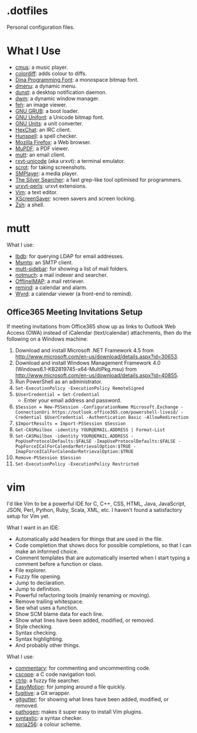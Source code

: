 .dotfiles
=========

Personal configuration files.

What I Use
==========

* [cmus](https://cmus.github.io/): a music player.
* [colordiff](http://www.colordiff.org/): adds colour to diffs.
* [Dina Programming Font](https://www.donationcoder.com/Software/Jibz/Dina/): a monospace bitmap font.
* [dmenu](http://tools.suckless.org/dmenu/): a dynamic menu.
* [dunst](http://knopwob.org/dunst/index.html): a desktop notification daemon.
* [dwm](http://dwm.suckless.org/): a dynamic window manager.
* [feh](http://feh.finalrewind.org/): an image viewer.
* [GNU GRUB](https://www.gnu.org/software/grub/): a boot loader.
* [GNU Unifont](http://unifoundry.com/unifont.html): a Unicode bitmap font.
* [GNU Units](https://www.gnu.org/software/units/): a unit converter.
* [HexChat](https://hexchat.github.io/): an IRC client.
* [Hunspell](http://hunspell.sourceforge.net/): a spell checker.
* [Mozilla Firefox](https://www.mozilla.org/en-GB/firefox/new/): a Web browser.
* [MuPDF](http://mupdf.com/): a PDF viewer.
* [mutt](http://www.mutt.org/): an email client.
* [rxvt-unicode](http://software.schmorp.de/pkg/rxvt-unicode.html) (aka urxvt): a terminal emulator.
* [scrot](http://linuxbrit.co.uk/scrot/): for taking screenshots.
* [SMPlayer](http://smplayer.sourceforge.net/): a media player.
* [The Silver Searcher](http://geoff.greer.fm/ag/): a fast grep-like tool optimised for programmers.
* [urxvt-perls](https://github.com/muennich/urxvt-perls): urxvt extensions.
* [Vim](http://www.vim.org/): a text editor.
* [XScreenSaver](http://www.jwz.org/xscreensaver/): screen savers and screen locking.
* [Zsh](http://www.zsh.org/): a shell.

mutt
====

What I use:
* [lbdb](https://www.spinnaker.de/lbdb/): for querying LDAP for email addresses.
* [Msmtp](http://msmtp.sourceforge.net/): an SMTP client.
* [mutt-sidebar](http://www.lunar-linux.org/mutt-sidebar/): for showing a list of mail folders.
* [notmuch](http://notmuchmail.org/): a mail indexer and searcher.
* [OfflineIMAP](http://offlineimap.org/): a mail retriever.
* [remind](http://www.roaringpenguin.com/products/remind): a calendar and alarm.
* [Wyrd](http://pessimization.com/software/wyrd/): a calendar viewer (a front-end to remind).

Office365 Meeting Invitations Setup
-----------------------------------

If meeting invitations from Office365 show up as links to Outlook Web Access (OWA) instead of iCalendar (text/calendar) attachments, then do the following on a Windows machine:

1. Download and install Microsoft .NET Framework 4.5 from http://www.microsoft.com/en-us/download/details.aspx?id=30653.
1. Download and install Windows Management Framework 4.0 (Windows6.1-KB2819745-x64-MultiPkg.msu) from http://www.microsoft.com/en-us/download/details.aspx?id=40855.
1. Run PowerShell as an administrator.
1. `Set-ExecutionPolicy -ExecutionPolicy RemoteSigned`
1. `$UserCredential = Get-Credential`
    * Enter your email address and password.
1. `$Session = New-PSSession -ConfigurationName Microsoft.Exchange -ConnectionUri https://outlook.office365.com/powershell-liveid/ -Credential $UserCredential -Authentication Basic -AllowRedirection`
1. `$ImportResults = Import-PSSession $Session`
1. `Get-CASMailbox -identity YOUR@EMAIL.ADDRESS | Format-List`
1. `Set-CASMailbox -identity YOUR@EMAIL.ADDRESS -PopUseProtocolDefaults:$FALSE -ImapUseProtocolDefaults:$FALSE -PopForceICalForCalendarRetrievalOption:$TRUE -ImapForceICalForCalendarRetrievalOption:$TRUE`
1. `Remove-PSSession $Session`
1. `Set-ExecutionPolicy -ExecutionPolicy Restricted`

vim
===

I'd like Vim to be a powerful IDE for C, C++, CSS, HTML, Java, JavaScript, JSON, Perl, Python, Ruby, Scala, XML, etc. I haven't found a satisfactory setup for Vim yet.

What I want in an IDE:
* Automatically add headers for things that are used in the file.
* Code completion that shows docs for possible completions, so that I can make an informed choice.
* Comment templates that are automatically inserted when I start typing a comment before a function or class.
* File explorer.
* Fuzzy file opening.
* Jump to declaration.
* Jump to definition.
* Powerful refactoring tools (mainly renaming or moving).
* Remove trailing whitespace.
* See what uses a function.
* Show SCM blame data for each line.
* Show what lines have been added, modified, or removed.
* Style checking.
* Syntax checking.
* Syntax highlighting.
* And probably other things.

What I use:
* [commentary](https://github.com/tpope/vim-commentary): for commenting and uncommenting code.
* [cscope](http://cscope.sourceforge.net/): a C code navigation tool.
* [ctrlp](https://kien.github.io/ctrlp.vim/): a fuzzy file searcher.
* [EasyMotion](https://github.com/Lokaltog/vim-easymotion): for jumping around a file quickly.
* [fugitive](https://github.com/tpope/vim-fugitive): a Git wrapper.
* [gitgutter](https://github.com/airblade/vim-gitgutter): for showing what lines have been added, modified, or removed.
* [pathogen](https://github.com/tpope/vim-pathogen): makes it super easy to install Vim plugins.
* [syntastic](https://github.com/scrooloose/syntastic): a syntax checker.
* [xoria256](http://www.vim.org/scripts/script.php?script_id=2140): a colour scheme.

